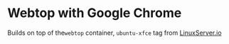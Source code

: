 # Webtop with Google Chrome

Builds on top of the`webtop` container, `ubuntu-xfce` tag from [LinuxServer.io](https://fleet.linuxserver.io/image?name=linuxserver/webtop)
